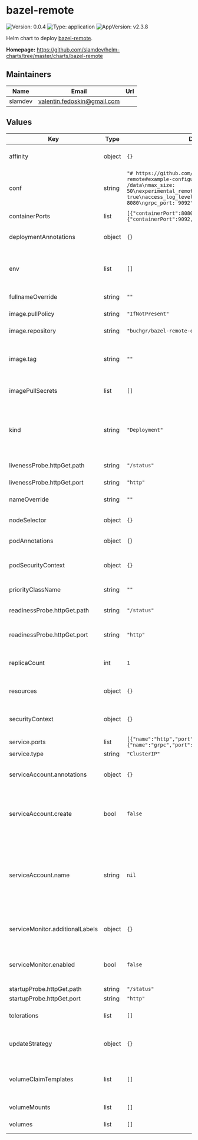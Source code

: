 # bazel-remote

![Version: 0.0.4](https://img.shields.io/badge/Version-0.0.4-informational?style=flat-square) ![Type: application](https://img.shields.io/badge/Type-application-informational?style=flat-square) ![AppVersion: v2.3.8](https://img.shields.io/badge/AppVersion-v2.3.8-informational?style=flat-square)

Helm chart to deploy [bazel-remote](https://github.com/buchgr/bazel-remote).

**Homepage:** <https://github.com/slamdev/helm-charts/tree/master/charts/bazel-remote>

## Maintainers

| Name | Email | Url |
| ---- | ------ | --- |
| slamdev | valentin.fedoskin@gmail.com |  |

## Values

| Key | Type | Default | Description |
|-----|------|---------|-------------|
| affinity | object | `{}` | affinity for scheduler pod assignment |
| conf | string | `"# https://github.com/buchgr/bazel-remote#example-configuration-file\ndir: /data\nmax_size: 50\nexperimental_remote_asset_api: true\naccess_log_level: none\nport: 8080\ngrpc_port: 9092"` | bazel-remote config to provision inside of the container |
| containerPorts | list | `[{"containerPort":8080,"name":"http"},{"containerPort":9092,"name":"grpc"}]` | ports exposed by container |
| deploymentAnnotations | object | `{}` | annotations to add to the deployment |
| env | list | `[]` | additional environment variables for the deployment |
| fullnameOverride | string | `""` | full name of the chart. |
| image.pullPolicy | string | `"IfNotPresent"` | image pull policy |
| image.repository | string | `"buchgr/bazel-remote-cache"` | image repository |
| image.tag | string | `""` | image tag (chart's appVersion value will be used if not set) |
| imagePullSecrets | list | `[]` | image pull secret for private images |
| kind | string | `"Deployment"` | resource type to operate bazel-remote, can be StatefulSet, Deployment or DaemonSet |
| livenessProbe.httpGet.path | string | `"/status"` | path for liveness probe |
| livenessProbe.httpGet.port | string | `"http"` | port for liveness probe |
| nameOverride | string | `""` | override name of the chart |
| nodeSelector | object | `{}` | node for scheduler pod assignment |
| podAnnotations | object | `{}` | annotations to add to the pod |
| podSecurityContext | object | `{}` | specifies security settings for a pod |
| priorityClassName | string | `""` | set priority class for a pod |
| readinessProbe.httpGet.path | string | `"/status"` | path for readiness probe |
| readinessProbe.httpGet.port | string | `"http"` | port for readiness probe |
| replicaCount | int | `1` | number of replicas for bazel-remote deployment. |
| resources | object | `{}` | custom resource configuration |
| securityContext | object | `{}` | specifies security settings for a container |
| service.ports | list | `[{"name":"http","port":80,"targetPort":"http"},{"name":"grpc","port":9092,"targetPort":"grpc"}]` | service ports |
| service.type | string | `"ClusterIP"` | service type |
| serviceAccount.annotations | object | `{}` | annotations to add to the service account |
| serviceAccount.create | bool | `false` | specifies whether a service account should be created |
| serviceAccount.name | string | `nil` | the name of the service account to use; if not set and create is true, a name is generated using the fullname template |
| serviceMonitor.additionalLabels | object | `{}` | additional labels for service monitor |
| serviceMonitor.enabled | bool | `false` | ServiceMonitor CRD is created for a prometheus operator |
| startupProbe.httpGet.path | string | `"/status"` |  |
| startupProbe.httpGet.port | string | `"http"` |  |
| tolerations | list | `[]` | tolerations for scheduler pod assignment |
| updateStrategy | object | `{}` | configure automated rolling updates for pods |
| volumeClaimTemplates | list | `[]` | volume claim templates; used only when 'kind: StatefulSet' |
| volumeMounts | list | `[]` | additional volume mounts |
| volumes | list | `[]` | additional volumes |

